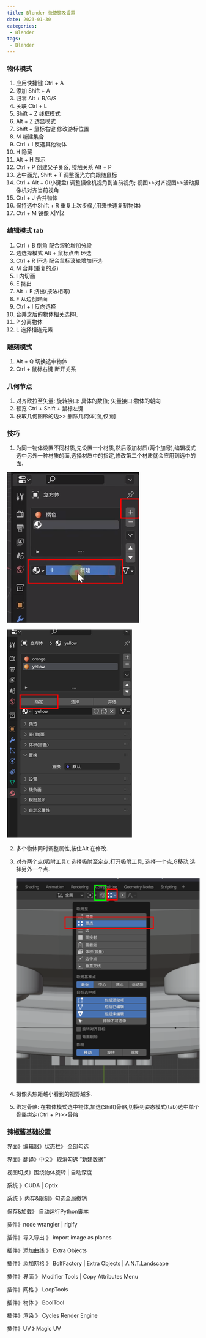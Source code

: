 ```yaml
---
title: Blender 快捷键及设置
date: 2023-01-30
categories:
 - Blender
tags:
 - Blender
---
```



### 物体模式

1.  应用快捷键 Ctrl + A
2.  添加 Shift + A
3.  归零 Alt + R/G/S
4.  关联 Ctrl + L
5.  Shift + Z 线框模式
6.  Alt + Z  透显模式
7.  Shift + 鼠标右键 修改游标位置
8.  M 新建集合
9.  Ctrl + I 反选其他物体
10.  H 隐藏
11.  Alt + H 显示
12.  Ctrl + P 创建父子关系, 接触关系 Alt + P
13.  选中面光, Shift + T 调整面光方向跟随鼠标
14.  Ctrl + Alt + 0(小键盘) 调整摄像机视角到当前视角; 视图>>对齐视图>>活动摄像机对齐当前视角
15.  Ctrl + J 合并物体
16.  保持选中Shift + R 重复上次步骤,(用来快速复制物体)
16.  Ctrl + M 镜像 X|Y|Z



### 编辑模式 tab

1. Ctrl + B 倒角 配合滚轮增加分段
2. 边选择模式 Alt + 鼠标点击 环选
3. Ctrl + R 环选 配合鼠标滚轮增加环选
4. M 合并(重复的点)
5. I 内切面
6. E 挤出
7. Alt + E 挤出(按法相等)
8. F 从边创建面
9. Ctrl + I 反向选择
10. 合并之后的物体相关选择L
10. P 分离物体
10. L 选择相连元素

### 雕刻模式

1. Alt + Q 切换选中物体
1. Ctrl + 鼠标右键 断开关系

### 几何节点

1. 对齐欧拉至矢量: 旋转接口: 具体的数值; 矢量接口:物体的朝向
1. 预览 Ctrl + Shift + 鼠标左键
1. 获取几何图形的边>> 删除几何体[面,仅面]

### 技巧

1. 为同一物体设置不同材质,先设置一个材质,然后添加材质(两个加号),编辑模式选中另外一种材质的面,选择材质中的指定,修改第二个材质就会应用到选中的面.

![2023-01-16_11-54](./img/2023-01-16_11-54.png)

![2023-01-16_11-54_1](./img/2023-01-16_11-54_1.png)



2. 多个物体同时调整属性,按住Alt 在修改.

3. 对齐两个点(吸附工具): 选择吸附至定点,打开吸附工具, 选择一个点,G移动,选择另外一个点.

   ![image](./img/2023-01-17_11-31.png)

4. 摄像头焦距越小看到的视野越多.

5. 绑定骨骼: 在物体模式选中物体,加选(Shift)骨骼,切换到姿态模式(tab)选中单个骨骼绑定(Ctrl + P)>>骨骼

### 辣椒酱基础设置

界面》编辑器》状态栏》 全部勾选

界面》翻译》中文》 取消勾选 “新建数据”

视图切换》围绕物体旋转 | 自动深度

系统 》CUDA | Optix 

系统 》内存&限制》勾选全局撤销 

保存&加载》 自动运行Python脚本

插件》node wrangler | rigify

插件》导入导出 》 import image as planes  

插件》添加曲线 》 Extra Objects

插件》添加网格 》 BolfFactory | Extra Objects | A.N.T.Landscape

插件》界面 》 Modifier Tools | Copy Attributes Menu

插件》网格 》 LoopTools

插件》物体 》 BoolTool

插件》渲染 》 Cycles Render Engine

插件》UV 》 Magic UV
